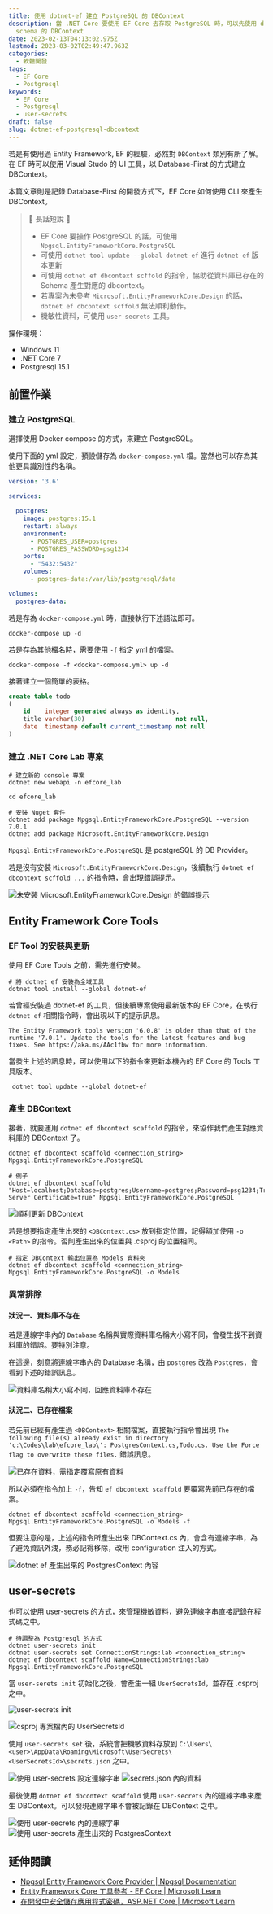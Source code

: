 ```yaml
---
title: 使用 dotnet-ef 建立 PostgreSQL 的 DBContext
description: 當 .NET Core 要使用 EF Core 去存取 PostgreSQL 時，可以先使用 dotnet-ef 的工具，協助產生對應 PostgreSQL
  schema 的 DBContext
date: 2023-02-13T04:13:02.975Z
lastmod: 2023-03-02T02:49:47.963Z
categories:
  - 軟體開發
tags:
  - EF Core
  - Postgresql
keywords:
  - EF Core
  - Postgresql
  - user-secrets
draft: false
slug: dotnet-ef-postgresql-dbcontext
---
```


若是有使用過 Entity Framework, EF 的經驗，必然對 `DBContext` 類別有所了解。在 EF 時可以使用 Visual Studo 的 UI 工具，以 Database-First 的方式建立 DBContext。

本篇文章則是記錄 Database-First 的開發方式下，EF Core 如何使用 CLI 來產生 DBContext。

> 🔖 長話短說 🔖
>
> - EF Core 要操作 PostgreSQL 的話，可使用 `Npgsql.EntityFrameworkCore.PostgreSQL`
> - 可使用 `dotnet tool update --global dotnet-ef` 進行 `dotnet-ef` 版本更新
> - 可使用 `dotnet ef dbcontext scffold` 的指令，協助從資料庫已存在的 Schema 產生對應的 dbcontext。
> - 若專案內未參考 `Microsoft.EntityFrameworkCore.Design` 的話，`dotnet ef dbcontext scffold` 無法順利動作。
> - 機敏性資料，可使用 `user-secrets` 工具。

<!--more-->

操作環境：

- Windows 11
- .NET Core 7
- Postgresql 15.1

## 前置作業

### 建立 PostgreSQL

選擇使用 Docker compose 的方式，來建立 PostgreSQL。

使用下面的 yml 設定，預設儲存為 `docker-compose.yml` 檔。當然也可以存為其他更具識別性的名稱。

```yml
version: '3.6'

services:

  postgres:
    image: postgres:15.1
    restart: always
    environment:
      - POSTGRES_USER=postgres
      - POSTGRES_PASSWORD=psg1234
    ports:
      - "5432:5432"
    volumes:
      - postgres-data:/var/lib/postgresql/data

volumes:
  postgres-data:
```

若是存為 `docker-compose.yml` 時，直接執行下述語法即可。

```shell
docker-compose up -d
```

若是存為其他檔名時，需要使用 `-f` 指定 yml 的檔案。

```shell
docker-compose -f <docker-compose.yml> up -d
```

接著建立一個簡單的表格。

```sql
create table todo
(
    id    integer generated always as identity,
    title varchar(30)                         not null,
    date  timestamp default current_timestamp not null
)
```

### 建立 .NET Core Lab 專案

```shell
# 建立新的 console 專案
dotnet new webapi -n efcore_lab

cd efcore_lab

# 安裝 Nuget 套件
dotnet add package Npgsql.EntityFrameworkCore.PostgreSQL --version 7.0.1
dotnet add package Microsoft.EntityFrameworkCore.Design
```

`Npgsql.EntityFrameworkCore.PostgreSQL` 是 postgreSQL 的 DB Provider。

若是沒有安裝 `Microsoft.EntityFrameworkCore.Design`，後續執行 `dotnet ef dbcontext scffold ...` 的指令時，會出現錯誤提示。

![未安裝 Microsoft.EntityFrameworkCore.Design 的錯誤提示](images/uninstall-efcore-design-result.png)

## Entity Framework Core Tools

### EF Tool 的安裝與更新

使用 EF Core Tools 之前，需先進行安裝。

```shell
# 將 dotnet ef 安裝為全域工具
dotnet tool install --global dotnet-ef
```

若曾經安裝過 dotnet-ef 的工具，但後續專案使用最新版本的 EF Core，在執行 `dotnet ef` 相關指令時，會出現以下的提示訊息。

`The Entity Framework tools version '6.0.8' is older than that of the runtime '7.0.1'. Update the tools for the latest features and bug fixes. See https://aka.ms/AAc1fbw for more information.`

當發生上述的訊息時，可以使用以下的指令來更新本機內的 EF Core 的 Tools 工具版本。

```shell
 dotnet tool update --global dotnet-ef
```

### 產生 DBContext

接著，就要運用 `dotnet ef dbcontext scaffold` 的指令，來協作我們產生對應資料庫的 DBContext 了。

```shell
dotnet ef dbcontext scaffold <connection_string> Npgsql.EntityFrameworkCore.PostgreSQL

# 例子
dotnet ef dbcontext scaffold "Host=localhost;Database=postgres;Username=postgres;Password=psg1234;Trust Server Certificate=true" Npgsql.EntityFrameworkCore.PostgreSQL
```

![順利更新 DBContext](images/success-dbcontext-scaffold.png)

若是想要指定產生出來的 `<DBContext.cs>` 放到指定位置，記得額加使用 `-o <Path>` 的指令。否則產生出來的位置與 .csproj 的位置相同。

```shell
# 指定 DBContext 輸出位置為 Models 資料夾
dotnet ef dbcontext scaffold <connection_string> Npgsql.EntityFrameworkCore.PostgreSQL -o Models
```

### 異常排除

#### 狀況一、資料庫不存在 

若是連線字串內的 `Database` 名稱與實際資料庫名稱大小寫不同，會發生找不到資料庫的錯誤。要特別注意。

在這邊，刻意將連線字串內的 Database 名稱，由 `postgres` 改為 `Postgres`，會看到下述的錯誤訊息。

![資料庫名稱大小寫不同，回應資料庫不存在](images/failed-dbcontext-scffold-dbname-differice.png)

#### 狀況二、已存在檔案

若先前已經有產生過 `<DBContext>` 相關檔案，直接執行指令會出現 `The following file(s) already exist in directory 'c:\Codes\lab\efcore_lab\': PostgresContext.cs,Todo.cs. Use the Force flag to overwrite these files.` 錯誤訊息。

![已存在資料，需指定覆寫原有資料](images/failed-overwrite.png)

所以必須在指令加上 `-f`，告知 `ef dbcontext scaffold` 要覆寫先前已存在的檔案。

```shell
dotnet ef dbcontext scaffold <connection_string> Npgsql.EntityFrameworkCore.PostgreSQL -o Models -f
```

但要注意的是，上述的指令所產生出來 DBContext.cs 內，會含有連線字串，為了避免資訊外洩，務必記得移除，改用 configuration 注入的方式。

![dotnet ef 產生出來的 PostgresContext 內容](images/postgres-dbcontext.png)

## user-secrets

也可以使用 user-secrets 的方式，來管理機敏資料，避免連線字串直接記錄在程式碼之中。

```shell
# 待調整為 Postgresql 的方式
dotnet user-secrets init
dotnet user-secrets set ConnectionStrings:lab <connection_string>
dotnet ef dbcontext scaffold Name=ConnectionStrings:lab Npgsql.EntityFrameworkCore.PostgreSQL
```

當 `user-serets init` 初始化之後，會產生一組 `UserSecretsId`，並存在 .csproj 之中。

![user-secrets init](images/user-secrets-init.png)

![csproj 專案檔內的 UserSecretsId](images/csproj-content.png)

使用 `user-secrets set` 後，系統會把機敏資料存放到 `C:\Users\<user>\AppData\Roaming\Microsoft\UserSecrets\<UserSecretsId>\secrets.json` 之中。

![使用 user-secrets 設定連線字串](images/user-secrets-setting-connectionstring.png)
![secrets.json 內的資料](images/secrets-json-content.png)

最後使用 `dotnet ef dbcontext scaffold` 使用 `user-secrets` 內的連線字串來產生 DBContext。可以發現連線字串不會被記錄在 DBContext 之中。

![使用 user-secrets 內的連線字串](images/dbcontext-scaffold-user-secrets.png)
![使用 user-secrets 產生出來的 PostgresContext](images/postregs-dbcontext-context-user-secrets.png)

## 延伸閱讀

- [Npgsql Entity Framework Core Provider | Npgsql Documentation](https://www.npgsql.org/efcore/)
- [Entity Framework Core 工具參考 - EF Core | Microsoft Learn](https://learn.microsoft.com/zh-tw/ef/core/cli/)
- [在開發中安全儲存應用程式密碼，ASP.NET Core | Microsoft Learn](https://learn.microsoft.com/zh-tw/aspnet/core/security/app-secrets?view=aspnetcore-7.0&tabs=windows#enable-secret-storage)
